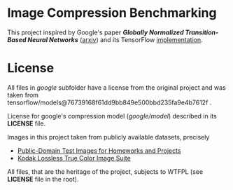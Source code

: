 # Image Compression Benchmarking

This project inspired by Google's paper ***Globally Normalized Transition-Based Neural Networks*** ([arxiv](https://arxiv.org/abs/1603.06042)) and its TensorFlow [implementation](https://github.com/tensorflow/models/tree/master/compression).

# License
All files in *google* subfolder have a license from the original project and was taken from tensorflow/models@76739168f61dd9bb849e500bbd235fa9e4b7612f .

License for google's compression model (*google/model*) described in its **LICENSE** file.

Images in this project taken from publicly available datasets, precisely

* [Public-Domain Test Images for Homeworks and Projects](http://homepages.cae.wisc.edu/~ece533/images/)
* [Kodak Lossless True Color Image Suite](http://r0k.us/graphics/kodak/)

All files, that are the heritage of the project, subjects to WTFPL (see **LICENSE** file in the root).